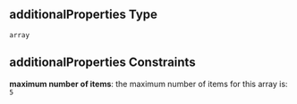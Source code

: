 ## additionalProperties Type

`array`

## additionalProperties Constraints

**maximum number of items**: the maximum number of items for this array is: `5`
